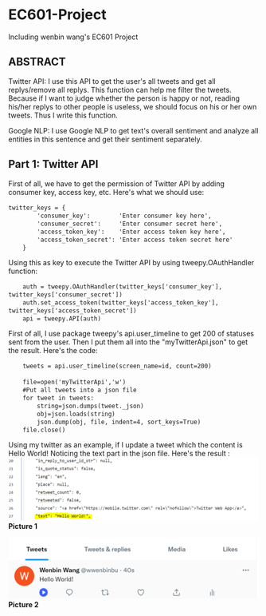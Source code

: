 # EC601-Project
Including wenbin wang's EC601 Project
## ABSTRACT
Twitter API: I use this API to get the user's all tweets and get all replys/remove all replys. This function can help me filter the tweets. 
Because if I want to judge whether the person is happy or not, reading his/her replys to other people is useless, we should focus on his or her own tweets.
Thus I write this function. 

Google NLP: I use Google NLP to get text's overall sentiment and analyze all entities in this sentence and get their sentiment separately.


## Part 1: Twitter API
First of all, we have to get the permission of Twitter API by adding consumer key, access key, etc. Here's what we should use:

```
twitter_keys = {
        'consumer_key':        'Enter consumer key here',
        'consumer_secret':     'Enter consumer secret here',
        'access_token_key':    'Enter access token key here',
        'access_token_secret': 'Enter access token secret here'
    }
```
Using this as key to execute the Twitter API by using tweepy.OAuthHandler function:
```
    auth = tweepy.OAuthHandler(twitter_keys['consumer_key'], twitter_keys['consumer_secret'])
    auth.set_access_token(twitter_keys['access_token_key'], twitter_keys['access_token_secret'])
    api = tweepy.API(auth)
```
First of all, I use package tweepy's api.user_timeline to get 200 of statuses sent from the user. Then I put them all into the "myTwitterApi.json" to get the result. 
Here's the code:
```
    tweets = api.user_timeline(screen_name=id, count=200)

    file=open('myTwitterApi','w')
    #Put all tweets into a json file
    for tweet in tweets:
        string=json.dumps(tweet._json)
        obj=json.loads(string)
        json.dump(obj, file, indent=4, sort_keys=True)
    file.close()
```
Using my twitter as an example, if I update a tweet which the content is Hello World! Noticing the text part in the json file. Here's the result :
![image](https://github.com/WenbinWang-1998/TwitterAPI/blob/main/Image/GlanceTwitterContent.PNG)
**Picture 1**

![image](https://github.com/WenbinWang-1998/TwitterAPI/blob/main/Image/HelloWorld.PNG)
**Picture 2**


